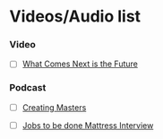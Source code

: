 # Videos/Audio list

### Video
- [ ] [What Comes Next is the Future](https://vimeo.com/177267839)

### Podcast
- [ ] [Creating
  Masters](http://developeronfire.com/episode-195-prosper-otemuyiwa-creating-masters)
- [ ] [Jobs to be done Mattress
  Interview](http://jobstobedone.org/radio/the-mattress-interview-part-one/)



